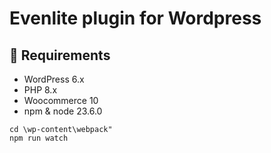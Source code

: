 # Evenlite plugin for Wordpress

## 🔧 Requirements

- WordPress 6.x
- PHP 8.x
- Woocommerce 10
- npm & node 23.6.0 

```
cd \wp-content\webpack"
npm run watch
```